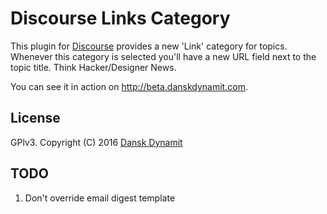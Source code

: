 # Discourse Links Category

This plugin for [Discourse](http://www.discourse.org/) provides a new 'Link' category for topics. Whenever this category is selected you'll have a new URL field next to the topic title. Think Hacker/Designer News.

You can see it in action on http://beta.danskdynamit.com.

## License

GPlv3. Copyright (C) 2016 [Dansk Dynamit](https://github.com/danskdynamit)

## TODO

1. Don't override email digest template
